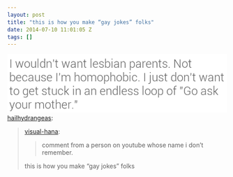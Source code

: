 ```yaml
---
layout: post
title: "this is how you make “gay jokes” folks"
date: 2014-07-10 11:01:05 Z
tags: []
---
```

![](/media/2014/07/91344936084.png)
[hailhydrangeas](http://hailhydrangeas.tumblr.com/post/89551695731):

> [visual-hana](http://visual-hana.tumblr.com/post/89549316671/comment-from-a-person-on-youtube-whose-name-i):
> 
> > comment from a person on youtube whose name i don’t remember.
> 
> this is how you make “gay jokes” folks
